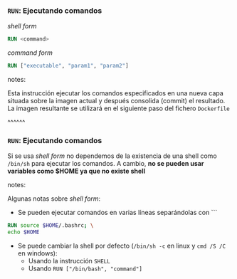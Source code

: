 ### `RUN`: Ejecutando comandos

_shell form_
```Dockerfile
RUN <command>
```

_command form_
```Dockerfile
RUN ["executable", "param1", "param2"]
```

notes:

Esta instrucción ejecutar los comandos especificados en una nueva capa situada sobre la 
imagen actual y después consolida (commit) el resultado. La imagen resultante se
utilizará en el siguiente paso del fichero `Dockerfile`

^^^^^^

### `RUN`: Ejecutando comandos

Si se usa _shell form_ no dependemos de la existencia de una shell como `/bin/sh`
para ejecutar los comandos. A cambio, **no se pueden usar variables como $HOME 
ya que no existe shell**

notes:

Algunas notas sobre _shell form_:

* Se pueden ejecutar comandos en varias líneas separándolas con `\``

```Dockerfile
RUN source $HOME/.bashrc; \
echo $HOME
```

* Se puede cambiar la shell por defecto (`/bin/sh -c` en linux y `cmd /S /C` en
  windows):
  * Usando la instrucción `SHELL`
  * Usando `RUN ["/bin/bash", "command"]`